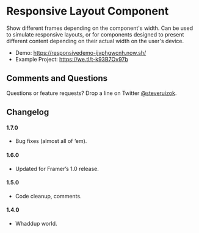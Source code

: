 # Responsive Layout Component

Show different frames depending on the component's width. Can be used to simulate responsive layouts, or for components designed to present different content depending on their actual width on the user's device.

- Demo: https://responsivedemo-ijvphgwcnh.now.sh/
- Example Project: https://we.tl/t-k93B7Ov97b

## Comments and Questions

Questions or feature requests? Drop a line on Twitter [@steveruizok](https://twitter.com/steveruizok).

## Changelog

#### 1.7.0

- Bug fixes (almost all of ‘em).

#### 1.6.0

- Updated for Framer’s 1.0 release.

#### 1.5.0

- Code cleanup, comments.

#### 1.4.0

- Whaddup world.
